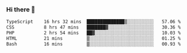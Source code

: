 ### Hi there 🌱
<!--START_SECTION:waka-->

```txt
TypeScript    16 hrs 32 mins  ██████████████▒░░░░░░░░░░   57.06 %
CSS           8 hrs 47 mins   ███████▓░░░░░░░░░░░░░░░░░   30.36 %
PHP           2 hrs 54 mins   ██▓░░░░░░░░░░░░░░░░░░░░░░   10.03 %
HTML          21 mins         ▒░░░░░░░░░░░░░░░░░░░░░░░░   01.25 %
Bash          16 mins         ▒░░░░░░░░░░░░░░░░░░░░░░░░   00.93 %
```

<!--END_SECTION:waka-->
<!--
**Dieg0raf/Dieg0raf** is a ✨ _special_ ✨ repository because its `README.md` (this file) appears on your GitHub profile.

Here are some ideas to get you started:

- 🔭 I’m currently working on ...
- 🌱 I’m currently learning ...
- 👯 I’m looking to collaborate on ...
- 🤔 I’m looking for help with ...
- 💬 Ask me about ...
- 📫 How to reach me: ...
- 😄 Pronouns: ...
- ⚡ Fun fact: ...
-->
